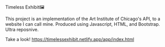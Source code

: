 Timeless Exhibit🖼️

This project is an implementation of the Art Institute of Chicago's API, to a website I can call mine.
Produced using Javascript, HTML, and Bootstrap. Ultra reposnive.


Take a look!
https://timelessexhibit.netlify.app/app/index.html
